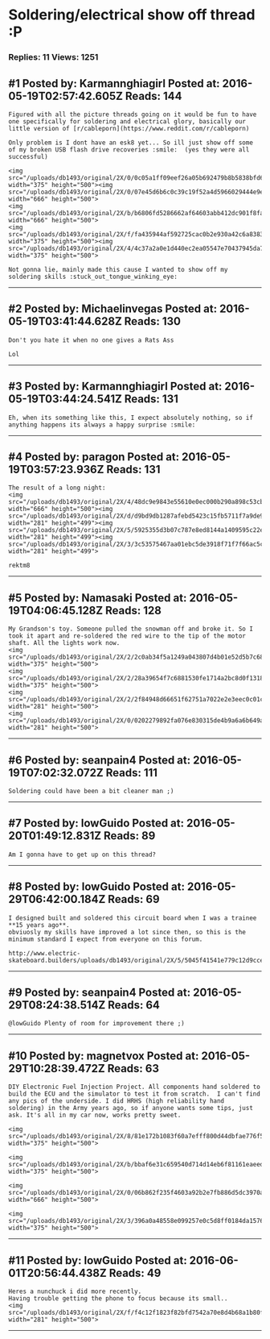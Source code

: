 # Soldering/electrical show off thread :P

### Replies: 11 Views: 1251

## \#1 Posted by: Karmannghiagirl Posted at: 2016-05-19T02:57:42.605Z Reads: 144

```
Figured with all the picture threads going on it would be fun to have one specifically for soldering and electrical glory, basically our little version of [r/cableporn](https://www.reddit.com/r/cableporn)

Only problem is I dont have an esk8 yet... So ill just show off some of my broken USB flash drive recoveries :smile:  (yes they were all successful)

<img src="/uploads/db1493/original/2X/0/0c05a1ff09eef26a05b692479b8b5838bfd64c21.jpg" width="375" height="500"><img src="/uploads/db1493/original/2X/0/07e45d6b6c0c39c19f52a4d5966029444e9eff31.jpg" width="666" height="500">
<img src="/uploads/db1493/original/2X/b/b6806fd5286662af64603abb412dc901f8fa9123.jpg" width="666" height="500">
<img src="/uploads/db1493/original/2X/f/fa435944af592725cac0b2e930a42c6a83834538.jpg" width="375" height="500"><img src="/uploads/db1493/original/2X/4/4c37a2a0e1d440ec2ea05547e70437945da737d6.jpg" width="375" height="500">

Not gonna lie, mainly made this cause I wanted to show off my soldering skills :stuck_out_tongue_winking_eye:
```

---
## \#2 Posted by: Michaelinvegas Posted at: 2016-05-19T03:41:44.628Z Reads: 130

```
Don't you hate it when no one gives a Rats Ass 

Lol
```

---
## \#3 Posted by: Karmannghiagirl Posted at: 2016-05-19T03:44:24.541Z Reads: 131

```
Eh, when its something like this, I expect absolutely nothing, so if anything happens its always a happy surprise :smile:
```

---
## \#4 Posted by: paragon Posted at: 2016-05-19T03:57:23.936Z Reads: 131

```
The result of a long night:
<img src="/uploads/db1493/original/2X/4/48dc9e9843e55610e0ec000b290a898c53cbb1b1.jpeg" width="666" height="500"><img src="/uploads/db1493/original/2X/d/d9bd9db1287afebd5423c15fb5711f7a9de9669b.png" width="281" height="499"><img src="/uploads/db1493/original/2X/5/5925355d3b07c787e8ed8144a1409595c22e6a26.png" width="281" height="499"><img src="/uploads/db1493/original/2X/3/3c53575467aa01ebc5de3918f71f7f66ac5cad46.png" width="281" height="499">

rektm8
```

---
## \#5 Posted by: Namasaki Posted at: 2016-05-19T04:06:45.128Z Reads: 128

```
My Grandson's toy. Someone pulled the snowman off and broke it. So I took it apart and re-soldered the red wire to the tip of the motor shaft. All the lights work now.
<img src="/uploads/db1493/original/2X/2/2c0ab34f5a1249a043807d4b01e52d5b7c68d38c.jpeg" width="375" height="500">
<img src="/uploads/db1493/original/2X/2/28a39654f7c6881530fe1714a2bc8d0f131859c5.jpeg" width="375" height="500">
<img src="/uploads/db1493/original/2X/2/2f84948d66651f62751a7022e2e3eec0c01cc347.png" width="281" height="500">
<img src="/uploads/db1493/original/2X/0/0202279892fa076e830315de4b9a6a6b649a460d.png" width="281" height="500">
```

---
## \#6 Posted by: seanpain4 Posted at: 2016-05-19T07:02:32.072Z Reads: 111

```
Soldering could have been a bit cleaner man ;)
```

---
## \#7 Posted by: lowGuido Posted at: 2016-05-20T01:49:12.831Z Reads: 89

```
Am I gonna have to get up on this thread?
```

---
## \#8 Posted by: lowGuido Posted at: 2016-05-29T06:42:00.184Z Reads: 69

```
I designed built and soldered this circuit board when I was a trainee **15 years ago**. 
obviuosly my skills have improved a lot since then, so this is the minimum standard I expect from everyone on this forum.

http://www.electric-skateboard.builders/uploads/db1493/original/2X/5/5045f41541e779c12d9ccee5969ffc9310e380d4.jpg
```

---
## \#9 Posted by: seanpain4 Posted at: 2016-05-29T08:24:38.514Z Reads: 64

```
@lowGuido Plenty of room for improvement there ;)
```

---
## \#10 Posted by: magnetvox Posted at: 2016-05-29T10:28:39.472Z Reads: 63

```
DIY Electronic Fuel Injection Project. All components hand soldered to build the ECU and the simulator to test it from scratch.  I can't find any pics of the underside. I did HRHS (high reliability hand soldering) in the Army years ago, so if anyone wants some tips, just ask. It's all in my car now, works pretty sweet. 

<img src="/uploads/db1493/original/2X/8/81e172b1083f60a7efff800d44dbfae776f5fc05.jpeg" width="375" height="500">

<img src="/uploads/db1493/original/2X/b/bbaf6e31c659540d714d14eb6f81161eaeed8631.jpeg" width="375" height="500">

<img src="/uploads/db1493/original/2X/0/06b862f235f4603a92b2e7fb886d5dc3970ac7b6.jpeg" width="666" height="500">

<img src="/uploads/db1493/original/2X/3/396a0a48558e099257e0c5d8ff0184da1576f829.jpeg" width="375" height="500">
```

---
## \#11 Posted by: lowGuido Posted at: 2016-06-01T20:56:44.438Z Reads: 49

```
Heres a nunchuck i did more recently. 
Having trouble getting the phone to focus because its small..
<img src="/uploads/db1493/original/2X/f/f4c12f1823f82bfd7542a70e8d4b68a1b80f5637.jpg" width="281" height="500">
```

---
